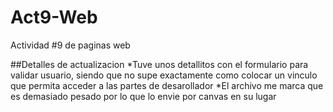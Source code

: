 # Act9-Web
Actividad #9 de paginas web

##Detalles de actualizacion
*Tuve unos detallitos con el formulario para validar usuario, siendo que no supe exactamente como colocar un vinculo que permita acceder a las partes de desarollador
*El archivo me marca que es demasiado pesado por lo que lo envie por canvas en su lugar
